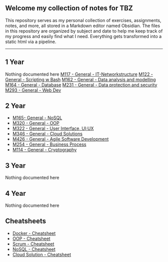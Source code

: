 ## Welcome my collection of notes for TBZ
This repository serves as my personal collection of exercises, assignments, notes, and more, all stored in a Markdown editor named Obsidian. The files in this repository are organized by subject and date to help me keep track of my progress and easily find what I need. Everything gets transformed into a static html via a pipeline.

---

## 1 Year
Nothing documented here
[M117 - General - IT-Networkstructure](1%20Year/M117%20-%20IT-Networkstructure/M117%20-%20General%20-%20IT-Networkstructure.md)
[M122 - General - Scripting w Bash](1%20Year/M122%20-%20Scripting%20w%20Bash/M122%20-%20General%20-%20Scripting%20w%20Bash.md)
[M162 - General - Data analysis and modelling](1%20Year/M162%20-%20Data%20analysis%20and%20modelling/M162%20-%20General%20-%20Data%20analysis%20and%20modelling.md)
[M164 - General - Database](1%20Year/M164%20-%20Database/M164%20-%20General%20-%20Database.md)
[M231 - General - Data protection and security](1%20Year/M231%20-%20Data%20protection%20and%20security/M231%20-%20General%20-%20Data%20protection%20and%20security.md)
[M293 - General - Web Dev](1%20Year/M293%20-%20Web%20Dev/M293%20-%20General%20-%20Web%20Dev.md)

## 2 Year
- [M165- General - NoSQL](2%20Year/M165%20-%20NoSQL/M165-%20General%20-%20NoSQL.md)
- [M320 - General - OOP](2%20Year/M320%20-%20OOP/M320%20-%20General%20-%20OOP.md)
- [M322 - General - User Interface, UI;UX](2%20Year/M322%20-%20UI,%20UX/M322%20-%20General%20-%20User%20Interface,%20UI;UX.md)
- [M346 - General - Cloud Solutions](2%20Year/M346%20-%20Cloud%20Solutions/M346%20-%20General%20-%20Cloud%20Solutions.md)
- [M426 - General -  Agile Software Development](2%20Year/M426%20-%20SCRUM/M426%20-%20General%20-%20%20Agile%20Software%20Development.md)
- [M254 - General - Business Process](2%20Year/M254%20-%20Business%20Process/M254%20-%20General%20-%20Business%20Process.md)
- [M114 - General - Cryptography](2%20Year/M114%20-%20Cryptography/M114%20-%20General%20-%20Cryptography.md)

## 3 Year
Nothing documented here

## 4 Year
Nothing documented here


## Cheatsheets
- [Docker - Cheatsheet](2%20Year/M347%20-%20Containers/Docker%20-%20Cheatsheet.md)
- [OOP - Cheatsheet](2%20Year/M320%20-%20OOP/OOP%20-%20Cheatsheet.md)
- [Scrum - Cheatsheet](2%20Year/M426%20-%20SCRUM/Scrum%20-%20Cheatsheet.md)
- [NoSQL - Cheatsheet](2%20Year/M165%20-%20NoSQL/NoSQL%20-%20Cheatsheet.md)
- [Cloud Solution - Cheatsheet](2%20Year/M346%20-%20Cloud%20Solutions/Cloud%20Solution%20-%20Cheatsheet.md)

